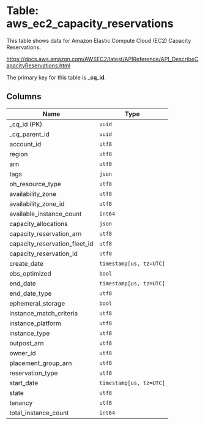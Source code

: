 # Table: aws_ec2_capacity_reservations

This table shows data for Amazon Elastic Compute Cloud (EC2) Capacity Reservations.

https://docs.aws.amazon.com/AWSEC2/latest/APIReference/API_DescribeCapacityReservations.html

The primary key for this table is **_cq_id**.

## Columns

| Name          | Type          |
| ------------- | ------------- |
|_cq_id (PK)|`uuid`|
|_cq_parent_id|`uuid`|
|account_id|`utf8`|
|region|`utf8`|
|arn|`utf8`|
|tags|`json`|
|oh_resource_type|`utf8`|
|availability_zone|`utf8`|
|availability_zone_id|`utf8`|
|available_instance_count|`int64`|
|capacity_allocations|`json`|
|capacity_reservation_arn|`utf8`|
|capacity_reservation_fleet_id|`utf8`|
|capacity_reservation_id|`utf8`|
|create_date|`timestamp[us, tz=UTC]`|
|ebs_optimized|`bool`|
|end_date|`timestamp[us, tz=UTC]`|
|end_date_type|`utf8`|
|ephemeral_storage|`bool`|
|instance_match_criteria|`utf8`|
|instance_platform|`utf8`|
|instance_type|`utf8`|
|outpost_arn|`utf8`|
|owner_id|`utf8`|
|placement_group_arn|`utf8`|
|reservation_type|`utf8`|
|start_date|`timestamp[us, tz=UTC]`|
|state|`utf8`|
|tenancy|`utf8`|
|total_instance_count|`int64`|